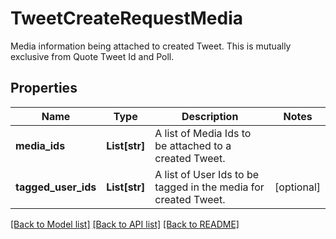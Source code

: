 # TweetCreateRequestMedia

Media information being attached to created Tweet. This is mutually exclusive from Quote Tweet Id and Poll.

## Properties
Name | Type | Description | Notes
------------ | ------------- | ------------- | -------------
**media_ids** | **List[str]** | A list of Media Ids to be attached to a created Tweet. | 
**tagged_user_ids** | **List[str]** | A list of User Ids to be tagged in the media for created Tweet. | [optional] 

[[Back to Model list]](../README.md#documentation-for-models) [[Back to API list]](../README.md#documentation-for-api-endpoints) [[Back to README]](../README.md)


